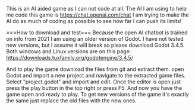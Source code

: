 This is an AI aided game as I can not code at all.
The AI I am using to help me code this game is https://chat.openai.com/chat
I am trying to make the AI do as much of coding as possible to see how far I can push its limits!

===How to download and test===
Because the open AI chatbot is trained on info from 2021 I am using an older version of Godot.
I have not tested new versions, but I assume it will break so please download Godot 3.4.5.
Both windows and Linux versions are on this page: https://downloads.tuxfamily.org/godotengine/3.4.5/

And to play the game download the files from git and extract them.
open Godot and import a new project and navigate to the extracted game files.
Select "project.godot" and import and edit.
Once the editor is open just press the play button in the top right or press F5.
And now you have the game open and ready to play.
To get new versions of the game it's exactly the same just replace the old files with the new ones.
